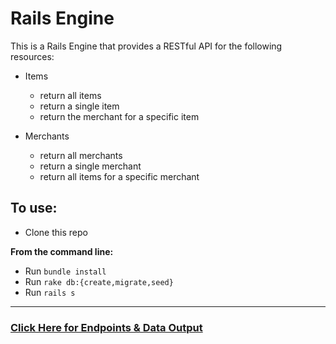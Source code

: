 # Rails Engine

This is a Rails Engine that provides a RESTful API for the following resources:
- Items
  - return all items
  - return a single item
  - return the merchant for a specific item

- Merchants
  - return all merchants
  - return a single merchant
  - return all items for a specific merchant

## To use:

- Clone this repo

**From the command line:**
- Run `bundle install`
- Run `rake db:{create,migrate,seed}`
- Run `rails s`

___

### [Click Here for Endpoints & Data Output](./public/api_endpoints.md)